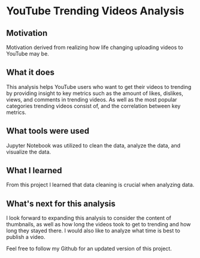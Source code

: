 
# YouTube Trending Videos Analysis

## Motivation
Motivation derived from realizing how life changing uploading videos to YouTube may be.

## What it does
This analysis helps YouTube users who want to get their videos to trending by providing insight to key metrics such as the amount of likes, dislikes, views, and comments in trending videos. As well as the most popular categories trending videos consist of, and the correlation between key metrics.

## What tools were used
Jupyter Notebook was utilized to clean the data, analyze the data, and visualize the data.    

## What I learned
From this project I learned that data cleaning is crucial when analyzing data. 

## What's next for this analysis
I look forward to expanding this analysis to consider the content of thumbnails, as well as how long the videos took to get to trending and how long they stayed there. I would also like to analyze what time is best to publish a video. 

Feel free to follow my Github for an updated version of this project. 
